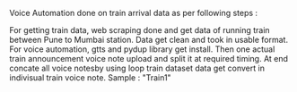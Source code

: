 Voice Automation done on train arrival data as per following steps :

For getting train data, web scraping done and get data of running train between Pune to Mumbai station.
Data get clean and took in usable format.
For voice automation, gtts and pydup library get install.
Then one actual train announcement voice note upload and split it at required timing.
At end concate all voice notesby using loop train dataset data get convert in indivisual train voice note.
Sample : "Train1" 

